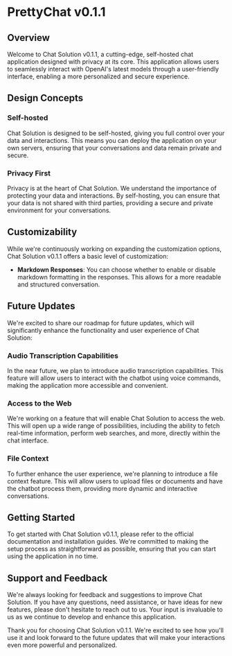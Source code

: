 # PrettyChat v0.1.1

## Overview

Welcome to Chat Solution v0.1.1, a cutting-edge, self-hosted chat application designed with privacy at its core. This application allows users to seamlessly interact with OpenAI's latest models through a user-friendly interface, enabling a more personalized and secure experience.

## Design Concepts

### Self-hosted

Chat Solution is designed to be self-hosted, giving you full control over your data and interactions. This means you can deploy the application on your own servers, ensuring that your conversations and data remain private and secure.

### Privacy First

Privacy is at the heart of Chat Solution. We understand the importance of protecting your data and interactions. By self-hosting, you can ensure that your data is not shared with third parties, providing a secure and private environment for your conversations.

## Customizability

While we're continuously working on expanding the customization options, Chat Solution v0.1.1 offers a basic level of customization:

- **Markdown Responses**: You can choose whether to enable or disable markdown formatting in the responses. This allows for a more readable and structured conversation.

## Future Updates

We're excited to share our roadmap for future updates, which will significantly enhance the functionality and user experience of Chat Solution:

### Audio Transcription Capabilities

In the near future, we plan to introduce audio transcription capabilities. This feature will allow users to interact with the chatbot using voice commands, making the application more accessible and convenient.

### Access to the Web

We're working on a feature that will enable Chat Solution to access the web. This will open up a wide range of possibilities, including the ability to fetch real-time information, perform web searches, and more, directly within the chat interface.

### File Context

To further enhance the user experience, we're planning to introduce a file context feature. This will allow users to upload files or documents and have the chatbot process them, providing more dynamic and interactive conversations.

## Getting Started

To get started with Chat Solution v0.1.1, please refer to the official documentation and installation guides. We're committed to making the setup process as straightforward as possible, ensuring that you can start using the application in no time.

## Support and Feedback

We're always looking for feedback and suggestions to improve Chat Solution. If you have any questions, need assistance, or have ideas for new features, please don't hesitate to reach out to us. Your input is invaluable to us as we continue to develop and enhance this application.

Thank you for choosing Chat Solution v0.1.1. We're excited to see how you'll use it and look forward to the future updates that will make your interactions even more powerful and personalized.